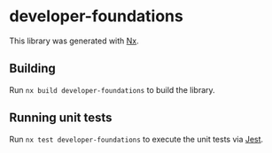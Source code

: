 # developer-foundations

This library was generated with [Nx](https://nx.dev).

## Building

Run `nx build developer-foundations` to build the library.

## Running unit tests

Run `nx test developer-foundations` to execute the unit tests via [Jest](https://jestjs.io).
